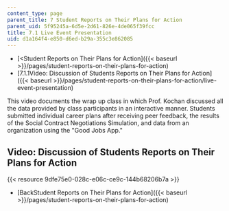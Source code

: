 ```yaml
---
content_type: page
parent_title: 7 Student Reports on Their Plans for Action
parent_uid: 5f95245a-6d5e-2d61-826e-4de065f39fcc
title: 7.1 Live Event Presentation
uid: d1a164f4-e850-d6ed-b29a-355c3e862085
---
```


*   [\<Student Reports on Their Plans for Action]({{< baseurl >}}/pages/student-reports-on-their-plans-for-action)
*   [7.1.1Video: Discussion of Students Reports on Their Plans for Action]({{< baseurl >}}/pages/student-reports-on-their-plans-for-action/live-event-presentation)

This video documents the wrap up class in which Prof. Kochan discussed all the data provided by class participants in an interactive manner. Students submitted individual career plans after receiving peer feedback, the results of the Social Contract Negotiations Simulation, and data from an organization using the "Good Jobs App."

Video: Discussion of Students Reports on Their Plans for Action
---------------------------------------------------------------

{{< resource 9dfe75e0-028c-e06c-ce9c-144b68206b7a >}}

*   [BackStudent Reports on Their Plans for Action]({{< baseurl >}}/pages/student-reports-on-their-plans-for-action)